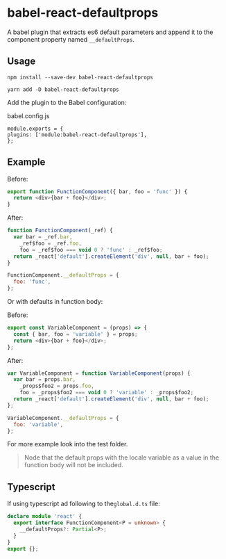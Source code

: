 # babel-react-defaultprops

A babel plugin that extracts es6 default parameters and append it to the component property named `__defaultProps`.

## Usage

```
npm install --save-dev babel-react-defaultprops
```

```
yarn add -D babel-react-defaultprops
```

Add the plugin to the Babel configuration:

babel.config.js

```
module.exports = {
plugins: ['module:babel-react-defaultprops'],
};
```

## Example

Before:

```js
export function FunctionComponent({ bar, foo = 'func' }) {
  return <div>{bar + foo}</div>;
}
```

After:

```js
function FunctionComponent(_ref) {
  var bar = _ref.bar,
    _ref$foo = _ref.foo,
    foo = _ref$foo === void 0 ? 'func' : _ref$foo;
  return _react['default'].createElement('div', null, bar + foo);
}

FunctionComponent.__defaultProps = {
  foo: 'func',
};
```

Or with defaults in function body:

Before:

```js
export const VariableComponent = (props) => {
  const { bar, foo = 'variable' } = props;
  return <div>{bar + foo}</div>;
};
```

After:

```js
var VariableComponent = function VariableComponent(props) {
  var bar = props.bar,
    _props$foo2 = props.foo,
    foo = _props$foo2 === void 0 ? 'variable' : _props$foo2;
  return _react['default'].createElement('div', null, bar + foo);
};

VariableComponent.__defaultProps = {
  foo: 'variable',
};
```

For more example look into the test folder.

> Node that the default props with the locale variable as a value in the function body will not be included.

## Typescript

If using typescript ad following to the`global.d.ts` file:

```ts
declare module 'react' {
  export interface FunctionComponent<P = unknown> {
    __defaultProps?: Partial<P>;
  }
}
export {};
```

